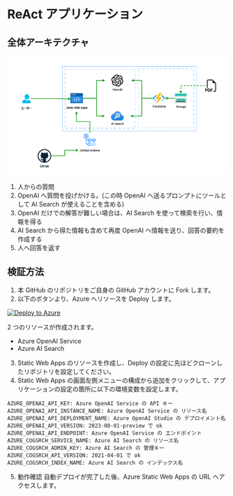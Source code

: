 # ReAct アプリケーション

## 全体アーキテクチャ

![概要](./src/asset/archi.png)

1. 人からの質問
2. OpenAI へ質問を投げかける。(この時 OpenAI へ送るプロンプトにツールとして AI Search が使えることを含める)
3. OpenAI だけでの解答が難しい場合は、AI Search を使って検索を行い、情報を得る
4. AI Search から得た情報も含めて再度 OpenAI へ情報を送り、回答の要約を作成する
5. 人へ回答を返す

## 検証方法

1. 本 GitHub のリポジトリをご自身の GitHub アカウントに Fork します。
2. 以下のボタンより、Azure へリソースを Deploy します。

[![Deploy to Azure](https://aka.ms/deploytoazurebutton)](https://portal.azure.com/#create/Microsoft.Template/uri/https%3A%2F%2Fraw.githubusercontent.com%2Fapc-y-satake%2Fpoc-openai-search-webapp%2Fmain%2Farm%2Ftemplate.json)

2 つのリソースが作成されます。

- Azure OpenAI Service
- Azure AI Search

3. Static Web Apps のリソースを作成し、Deploy の設定に先ほどクローンしたリポジトリを設定してください。
4. Static Web Apps の画面左側メニューの構成から追加をクリックして、アプリケーションの設定の箇所に以下の環境変数を設定します。

```
AZURE_OPENAI_API_KEY: Azure OpenAI Service の API キー
AZURE_OPENAI_API_INSTANCE_NAME: Azure OpenAI Service の リソース名
AZURE_OPENAI_API_DEPLOYMENT_NAME: Azure OpenAI Studio の デプロイメント名
AZURE_OPENAI_API_VERSION: 2023-08-01-preview で ok
AZURE_OPENAI_API_ENDPOINT: Azure OpenAI Service の エンドポイント
AZURE_COGSRCH_SERVICE_NAME: Azure AI Search の リソース名
AZURE_COGSRCH_ADMIN_KEY: Azure AI Search の 管理キー
AZURE_COGSRCH_API_VERSION: 2021-04-01 で ok
AZURE_COGSRCH_INDEX_NAME: Azure AI Search の インデックス名
```

5. 動作確認
   自動デプロイが完了した後、Azure Static Web Apps の URL へアクセスします。
